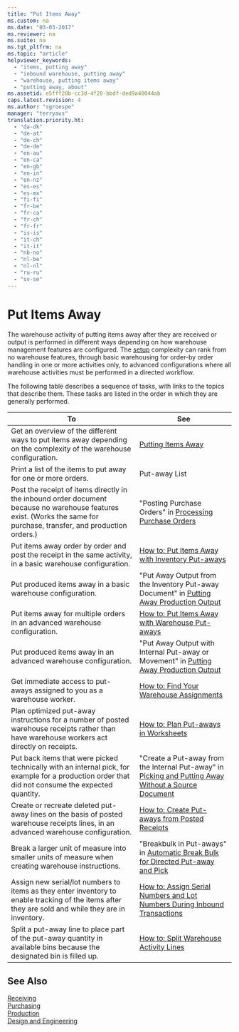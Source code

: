 ```yaml
---
title: "Put Items Away"
ms.custom: na
ms.date: "03-03-2017"
ms.reviewer: na
ms.suite: na
ms.tgt_pltfrm: na
ms.topic: "article"
helpviewer_keywords: 
  - "items, putting away"
  - "inbound warehouse, putting away"
  - "warehouse, putting items away"
  - "putting away, about"
ms.assetid: e5fff20b-cc3d-4f20-bbdf-ded9a40044ab
caps.latest.revision: 4
ms.author: "sgroespe"
manager: "terryaus"
translation.priority.ht: 
  - "da-dk"
  - "de-at"
  - "de-ch"
  - "de-de"
  - "en-au"
  - "en-ca"
  - "en-gb"
  - "en-in"
  - "en-nz"
  - "es-es"
  - "es-mx"
  - "fi-fi"
  - "fr-be"
  - "fr-ca"
  - "fr-ch"
  - "fr-fr"
  - "is-is"
  - "it-ch"
  - "it-it"
  - "nb-no"
  - "nl-be"
  - "nl-nl"
  - "ru-ru"
  - "sv-se"
---
```

# Put Items Away
The warehouse activity of putting items away after they are received or output is performed in different ways depending on how warehouse management features are configured. The [setup](../WarehouseActivities/configure-warehouse-processes.md) complexity can rank from no warehouse features, through basic warehousing for order\-by order handling in one or more activities only, to advanced configurations where all warehouse activities must be performed in a directed workflow.  
  
 The following table describes a sequence of tasks, with links to the topics that describe them. These tasks are listed in the order in which they are generally performed.  
  
|**To**|**See**|  
|------------|-------------|  
|Get an overview of the different ways to put items away depending on the complexity of the warehouse configuration.|[Putting Items Away](../WarehouseActivities/putting-items-away.md)|  
|Print a list of the items to put away for one or more orders.|Put\-away List|  
|Post the receipt of items directly in the inbound order document because no warehouse features exist. \(Works the same for purchase, transfer, and production orders.\)|"Posting Purchase Orders" in [Processing Purchase Orders](../Receiving/processing-purchase-orders.md)|  
|Put items away order by order and post the receipt in the same activity, in a basic warehouse configuration.|[How to: Put Items Away with Inventory Put\-aways](../DesignAndEngineering/how-to-put-items-away-with-inventory-put-aways.md)|  
|Put produced items away in a basic warehouse configuration.|"Put Away Output from the Inventory Put\-away Document" in [Putting Away Production Output](../Production/how-to-put-away-production-output.md)|  
|Put items away for multiple orders in an advanced warehouse configuration.|[How to: Put Items Away with Warehouse Put\-aways](../WarehouseActivities/how-to-put-items-away-with-warehouse-put-aways.md)|  
|Put produced items away in an advanced warehouse configuration.|"Put Away Output with Internal Put\-away or Movement" in [Putting Away Production Output](../Production/how-to-put-away-production-output.md)|  
|Get immediate access to put\-aways assigned to you as a warehouse worker.|[How to: Find Your Warehouse Assignments](../WarehouseActivities/how-to-find-your-warehouse-assignments.md)|  
|Plan optimized put\-away instructions for a number of posted warehouse receipts rather than have warehouse workers act directly on receipts.|[How to: Plan Put\-aways in Worksheets](../WarehouseActivities/how-to-plan-put-aways-in-worksheets.md)|  
|Put back items that were picked technically with an internal pick, for example for a production order that did not consume the expected quantity.|"Create a Put\-away from the Internal Put\-away" in [Picking and Putting Away Without a Source Document](../WarehouseActivities/how-to-create-put-aways-from-internal-put-aways.md)|  
|Create or recreate deleted put\-away lines on the basis of posted warehouse receipts lines, in an advanced warehouse configuration.|[How to: Create Put\-aways from Posted Receipts](../WarehouseActivities/how-to-create-put-aways-from-posted-receipts.md)|  
|Break a larger unit of measure into smaller units of measure when creating warehouse instructions.|"Breakbulk in Put\-aways" in [Automatic Break Bulk for Directed Put\-away and Pick](../WarehouseActivities/automatic-breaking-bulk-with-directed-put-away-and-pick.md)|  
|Assign new serial\/lot numbers to items as they enter inventory to enable tracking of the items after they are sold and while they are in inventory.|[How to: Assign Serial Numbers and Lot Numbers During Inbound Transactions](../WarehouseActivities/how-to-assign-serial-numbers-and-lot-numbers-during-inbound-transactions.md)|  
|Split a put\-away line to place part of the put\-away quantity in available bins because the designated bin is filled up.|[How to: Split Warehouse Activity Lines](../WarehouseActivities/how-to-split-warehouse-activity-lines.md)|  
  
## See Also  
 [Receiving](../Receiving/receiving.md)   
 [Purchasing](../Purchasing/purchasing.md)   
 [Production](../Production/production.md)   
 [Design and Engineering](../DesignAndEngineering/design-and-engineering.md)